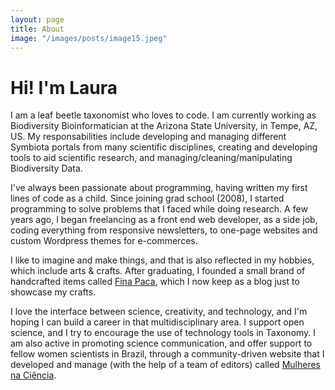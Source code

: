 ```yaml
---
layout: page
title: About
image: "/images/posts/image15.jpeg"
---
```


# Hi! I'm Laura

I am a leaf beetle taxonomist who loves to code. I am currently working as Biodiversity Bioinformatician at the Arizona State University, in Tempe, AZ, US. My responsabilities include developing and managing different Symbiota portals from many scientific disciplines, creating and developing tools to aid scientific research, and managing/cleaning/manipulating Biodiversity Data.

I've always been passionate about programming, having written my first lines of code as a child. Since joining grad school (2008), I started programming to solve problems that I faced while doing research. A few years ago, I began freelancing as a front end web developer, as a side job, coding everything from responsive newsletters, to one-page websites and custom Wordpress themes for e-commerces.

I like to imagine and make things, and that is also reflected in my hobbies, which include arts & crafts. After graduating, I founded a small brand of handcrafted items called [Fina Paca](http://finapaca.com/), which I now keep as a blog just to showcase my crafts.

I love the interface between science, creativity, and technology, and I'm hoping I can build a career in that multidisciplinary area. I support open science, and I try to encourage the use of technology tools in Taxonomy. I am also active in promoting science communication, and offer support to fellow women scientists in Brazil, through a community-driven website that I developed and manage (with the help of a team of editors) called [Mulheres na Ciência](http://mulheresnaciencia.com.br/).
